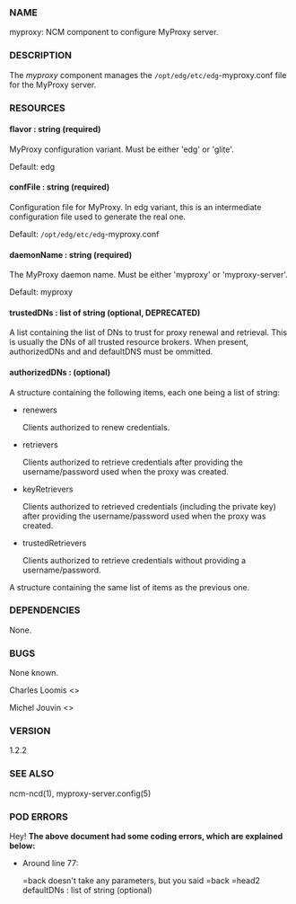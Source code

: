 
### NAME

myproxy:  NCM component to configure MyProxy server.

### DESCRIPTION

The _myproxy_ component manages the `/opt/edg/etc/edg`-myproxy.conf
file for the MyProxy server.  

### RESOURCES

#### flavor : string (required)

MyProxy configuration variant. Must be either 'edg' or 'glite'.

Default: edg

#### confFile : string (required)

Configuration file for MyProxy. In edg variant, this is an intermediate configuration file used to generate the real one.

Default: `/opt/edg/etc/edg`-myproxy.conf

#### daemonName : string (required)

The MyProxy daemon name. Must be either 'myproxy' or 'myproxy-server'.

Default: myproxy

#### trustedDNs : list of string (optional, DEPRECATED)

A list containing the list of DNs to trust for proxy renewal and retrieval.  This is
usually the DNs of all trusted resource brokers. When present, authorizedDNs and and defaultDNS must be ommitted.

#### authorizedDNs :  (optional)

A structure containing the following items, each one being a list of string:

- renewers

    Clients authorized to renew credentials.

- retrievers

    Clients authorized to retrieve credentials after providing the username/password used when the proxy was created.

- keyRetrievers

    Clients authorized to retrieved credentials (including the private key) after providing the username/password used when the proxy was created.

- trustedRetrievers

    Clients authorized to retrieve credentials without providing a username/password.

A structure containing the same list of items as the previous one.

### DEPENDENCIES

None.

### BUGS

None known.

Charles Loomis <>

Michel Jouvin <>

### VERSION

1.2.2

### SEE ALSO

ncm-ncd(1), myproxy-server.config(5)

### POD ERRORS

Hey! **The above document had some coding errors, which are explained below:**

- Around line 77:

    &#x3d;back doesn't take any parameters, but you said =back  =head2 defaultDNs : list of string (optional)
